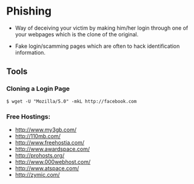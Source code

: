 # Phishing

* Way of deceiving your victim by making him/her login through one of your webpages which is the clone of the original.

* Fake login/scamming pages which are often to hack identification information.

## Tools



### Cloning a Login Page

```
$ wget -U "Mozilla/5.0" -mkL http://facebook.com
```

### Free Hostings:

- http://www.my3gb.com/
- http://110mb.com/
- http://www.freehostia.com/
- http://www.awardspace.com/
- http://prohosts.org/
- http://www.000webhost.com/
- http://www.atspace.com/
- http://zymic.com/
